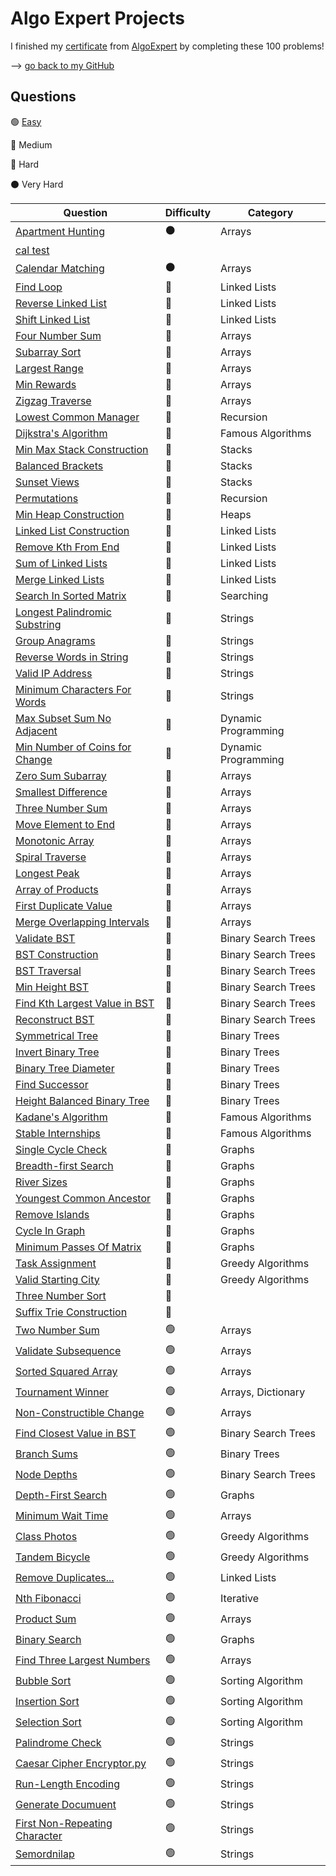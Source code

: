 # Algo Expert Projects

I finished my [certificate](https://certificate.algoexpert.io/AE-6df5b1a9c9)  from [AlgoExpert](https://www.algoexpert.io) by completing these 100 problems!

--> [go back to my GitHub](https://github.com/JDNafz)

## Questions


🟢 [Easy](/AlgoExpert/Easy%20Problems/EasyREADME.md)

🔵 Medium

🔴 Hard

⚫ Very Hard

| Question                                                                                          | Difficulty | Category             |
| ------------------------------------------------------------------------------------------------- | ---------- | ----------------------  |
| [Apartment Hunting](/AlgoExpert/Very%20Hard/Apartment%20Hunting.ipynb)                                              | ⚫         | Arrays                  |
| [cal test](/AlgoExpert/Very%20Hard/Calendar%20Matching.py)
[Calendar Matching](/AlgoExpert/Very%20Hard/Calendar%20Matching.py)                                                 | ⚫         | Arrays                  |
| [Find Loop](/AlgoExpert/Hard%20Problems/Find%20Loop.py)                                                             | 🔴         | Linked Lists            |
| [Reverse Linked List](/AlgoExpert/Hard%20Problems/Reverse%20Linked%20List.py)                                       | 🔴         | Linked Lists            |
| [Shift Linked List](/AlgoExpert/Hard%20Problems/Shift%20Linked%20List.py)                                           | 🔴         | Linked Lists            |
| [Four Number Sum](/AlgoExpert/Hard%20Problems/Four%20Number%20Sum.py)                                               | 🔴         | Arrays                  |
| [Subarray Sort](/AlgoExpert/Hard%20Problems/Subarray%20Sort.py)                                                     | 🔴         | Arrays                  |
| [Largest Range](/AlgoExpert/Hard%20Problems/Largest%20Range.py)                                                     | 🔴         | Arrays                  |
| [Min Rewards](/AlgoExpert/Hard%20Problems/Min%20Rewards.py)                                                         | 🔴         | Arrays                  |
| [Zigzag Traverse](/AlgoExpert/Hard%20Problems/Zigzag%20Traverse.py)                                                 | 🔴         | Arrays                  |
| [Lowest Common Manager](/AlgoExpert/Hard%20Problems/Lowest%20Common%20Manager.py)                                   | 🔴         | Recursion               |
| [Dijkstra's Algorithm](/AlgoExpert/Hard%20Problems/Dijkstra's%20Algorithm.py)                                       | 🔴         | Famous Algorithms       |
| [Min Max Stack Construction](/AlgoExpert/Min%20Max%20Stack%20Construction.py)                                       | 🔵         | Stacks                  |
| [Balanced Brackets](/AlgoExpert/Medium%20Problems/Balanced%20Brackets.py)                                           | 🔵         | Stacks                  |
| [Sunset Views](/AlgoExpert/Medium%20Problems/Sunset%20Views.py)                                                     | 🔵         | Stacks                  |
| [Permutations](/AlgoExpert/Medium%20Problems/Permutations.py)                                                       | 🔵         | Recursion               |
| [Min Heap Construction](/AlgoExpert/Medium%20Problems/Min%20Heap%20Construction.py)                                 | 🔵         | Heaps                   |
| [Linked List Construction](/AlgoExpert/Medium%20Problems/Linked%20List%20Construction.py)                           | 🔵         | Linked Lists            |
| [Remove Kth From End](/AlgoExpert/Medium%20Problems/Remove%20Kth%20Node%20From%20End.py)                            | 🔵         | Linked Lists            |
| [Sum of Linked Lists](/AlgoExpert/Medium%20Problems/Sum%20of%20Linked%20Lists.py)                                   | 🔵         | Linked Lists            |
| [Merge Linked Lists](/AlgoExpert/Medium%20Problems/Merge%20Linked%20Lists.py)                                       | 🔵         | Linked Lists            |
| [Search In Sorted Matrix](/AlgoExpert/Medium%20Problems/Search%20In%20Sorted%20Matrix.py)                           | 🔵         | Searching               |
| [Longest Palindromic Substring](/AlgoExpert/Medium%20Problems/Longest%20Palindromic%20Substring.py)                 | 🔵         | Strings                 |
| [Group Anagrams](/AlgoExpert/Medium%20Problems/Group%20Anagrams.py)                                                 | 🔵         | Strings                 |
| [Reverse Words in String](/AlgoExpert/Medium%20Problems/Reverse%20Words%20in%20String.py)                           | 🔵         | Strings                 |
| [Valid IP Address](/AlgoExpert/Medium%20Problems/Valid%20IP%20Address.py)                                           | 🔵         | Strings                 |
| [Minimum Characters For Words](/AlgoExpert/Medium%20Problems/Minimum%20Characters%20For%20Words.py)                 | 🔵         | Strings                 |
| [Max Subset Sum No Adjacent](/AlgoExpert/Medium%20Problems/Max%20Subset%20Sum%20No%20Adjacent.py)                   | 🔵         | Dynamic Programming     |
| [Min Number of Coins for Change](/AlgoExpert/Medium%20Problems/Min%20Number%20of%20Coins%20for%20Change.py)         | 🔵         | Dynamic Programming     |
| [Zero Sum Subarray](/AlgoExpert/Medium%20Problems/Zero%20Sum%20Subarray.py)                                         | 🔵         | Arrays                  |
| [Smallest Difference](/AlgoExpert/Medium%20Problems/Smallest%20Difference.py)                                       | 🔵         | Arrays                  |
| [Three Number Sum](/AlgoExpert/Medium%20Problems/Three%20Number%20Sum.py)                                           | 🔵         | Arrays                  |
| [Move Element to End](/AlgoExpert/Medium%20Problems/Move%20Element%20To%20End.py)                                   | 🔵         | Arrays                  |
| [Monotonic Array](/AlgoExpert/Medium%20Problems/Monotonic%20Array.py)                                               | 🔵         | Arrays                  |
| [Spiral Traverse](/AlgoExpert/Medium%20Problems/Spiral%20Traverse.py)                                               | 🔵         | Arrays                  |
| [Longest Peak](/AlgoExpert/Medium%20Problems/Longest%20Peak.py)                                                     | 🔵         | Arrays                  |
| [Array of Products](/AlgoExpert/Medium%20Problems/Array%20Of%20Products.py )                                        | 🔵         | Arrays                  |
| [First Duplicate Value](/AlgoExpert/Medium%20Problems/First%20Duplicate%20Value.py)                                 | 🔵         | Arrays                  |
| [Merge Overlapping Intervals](/AlgoExpert/Medium%20Problems/Merge%20Overlapping%20Intervals.py)                     | 🔵         | Arrays                  |
| [Validate BST](/AlgoExpert/Medium%20Problems/Validate%20BST.py)                                                     | 🔵         | Binary Search Trees     |
| [BST Construction](/AlgoExpert/Medium%20Problems/BST%20Construction.py)                                             | 🔵         | Binary Search Trees     |
| [BST Traversal](/AlgoExpert/Medium%20Problems/BST%20Traversal.py)                                                   | 🔵         | Binary Search Trees     |
| [Min Height BST](/AlgoExpert/Medium%20Problems/Min%20Height%20BST.py)                                               | 🔵         | Binary Search Trees     |
| [Find Kth Largest Value in BST](/AlgoExpert/Medium%20Problems/Find%20Kth%20Largest%20Value%20in%20BST.py)           | 🔵         | Binary Search Trees     |
| [Reconstruct BST](/AlgoExpert/Medium%20Problems/Reconstruct%20BST.py)                                               | 🔵         | Binary Search Trees     |
| [Symmetrical Tree](/AlgoExpert/Medium%20Problems/Symmetrical%20Tree.py)                                             | 🔵         | Binary Trees            |
| [Invert Binary Tree](/AlgoExpert/Medium%20Problems/Invert%20Binary%20Tree.py)                                       | 🔵         | Binary Trees            |
| [Binary Tree Diameter](/AlgoExpert/Medium%20Problems/Binary%20Tree%20Diameter.py)                                   | 🔵         | Binary Trees            |
| [Find Successor](/AlgoExpert/Medium%20Problems/Find%20Successor.py)                                                 | 🔵         | Binary Trees            |
| [Height Balanced Binary Tree](/AlgoExpert/Medium%20Problems/Height%20Balanced%20Binary%20Tree.py)                   | 🔵         | Binary Trees            |
| [Kadane's Algorithm](/AlgoExpert/Medium%20Problems/Kadane's%20Algorithm.py)                                         | 🔵         | Famous Algorithms       |
| [Stable Internships](/AlgoExpert/Medium%20Problems/Stable%20Internships.py)                                         | 🔵         | Famous Algorithms       |
| [Single Cycle Check](/AlgoExpert/Medium%20Problems/Single%20Cycle%20Check.py)                                       | 🔵         | Graphs                  |
| [Breadth-first Search](/AlgoExpert/Medium%20Problems/Breadth-first%20Search.py)                                     | 🔵         | Graphs                  |
| [River Sizes](/AlgoExpert/Medium%20Problems/River%20Sizes.py)                                                       | 🔵         | Graphs                  |
| [Youngest Common Ancestor](/AlgoExpert/Medium%20Problems/Youngest%20Common%20Ancestor.py)                           | 🔵         | Graphs                  |
| [Remove Islands](/AlgoExpert/Medium%20Problems/Remove%20Islands.py)                                                 | 🔵         | Graphs                  |
| [Cycle In Graph](/AlgoExpert/Medium%20Problems/Cycle%20In%20Graph.py)                                               | 🔵         | Graphs                  |
| [Minimum Passes Of Matrix](/AlgoExpert/Medium%20Problems/Minimum%20Passes%20Of%20Matrix.py)                         | 🔵         | Graphs                  |
| [Task Assignment](/AlgoExpert/Medium%20Problems/Task%20Assignment.py)                                               | 🔵         | Greedy Algorithms       |
| [Valid Starting City](/AlgoExpert/Medium%20Problems/Valid%20Starting%20City.py)                                     | 🔵         | Greedy Algorithms       |
| [Three Number Sort](/AlgoExpert/Medium%20Problems/Three%20Number%20Sort.py)                                         | 🔵         |                         |
| [Suffix Trie Construction](/AlgoExpert/Medium%20Problems/Suffix%20Trie%20Construction.py)                           | 🔵         |                         |
| [Two Number Sum](/AlgoExpert/Easy%20Problems/Two%20Number%20Sum.py)                                                 | 🟢         | Arrays                  |
| [Validate Subsequence](/AlgoExpert/Easy%20Problems/Validate%20Subsequence.py)                                       | 🟢         | Arrays                  |
| [Sorted Squared Array](/AlgoExpert/Easy%20Problems/Sorted%20Squared%20Array.py)                                     | 🟢         | Arrays                  |
| [Tournament Winner](/AlgoExpert/Easy%20Problems/Tournament%20Winner.py)                                             | 🟢         | Arrays, Dictionary      |
| [Non-Constructible Change](/AlgoExpert/Easy%20Problems/Non-Constructible%20Change.py)                               | 🟢         | Arrays                  |
| [Find Closest Value in BST](/AlgoExpert/Easy%20Problems/Find%20Closest%20Value%20in%20BST.py)                       | 🟢         | Binary Search Trees     |
| [Branch Sums](/AlgoExpert/Easy%20Problems/Branch%20Sums.py)                                                         | 🟢         | Binary Trees            |
| [Node Depths](/AlgoExpert/Easy%20Problems/Node%20Depths.py)                                                         | 🟢         | Binary Search Trees     |  
| [Depth-First Search](/AlgoExpert/Easy%20Problems/Depth-First%20Search.py)                                           | 🟢         | Graphs                  |  
| [Minimum Wait Time](/AlgoExpert/Easy%20Problems/Minimum%20Wait%20Time.py)                                           | 🟢         | Arrays                  |
| [Class Photos](/AlgoExpert/Easy%20Problems/Class%20Photos.py)                                                       | 🟢         | Greedy Algorithms       |
| [Tandem Bicycle](/AlgoExpert/Easy%20Problems/Tandem%20Bicycle.py)                                                   | 🟢         | Greedy Algorithms       |
| [Remove Duplicates...](/AlgoExpert/Easy%20Problems/Remove%20Duplicates.py)                                          | 🟢         | Linked Lists            |
| [Nth Fibonacci](/AlgoExpert/Easy%20Problems/Nth%20Fibonacci.py)                                                     | 🟢         | Iterative               |
| [Product Sum](/AlgoExpert/Easy%20Problems/Product%20Sum.py)                                                         | 🟢         | Arrays                  |
| [Binary Search](/AlgoExpert/Easy%20Problems/Binary%20Search.py)                                                     | 🟢         | Graphs                  |
| [Find Three Largest Numbers](/AlgoExpert/Easy%20Problems/Find%20Three%20Largest%20Numbers.py)                       | 🟢         | Arrays                  |
| [Bubble Sort](/AlgoExpert/Easy%20Problems/Bubble%20Sort.py)                                                         | 🟢         | Sorting Algorithm        |
| [Insertion Sort](/AlgoExpert/Easy%20Problems/Insertion%20Sort.py)                                                   | 🟢         | Sorting Algorithm        |
| [Selection Sort](/AlgoExpert/Easy%20Problems/Selection%20Sort.py)                                                   | 🟢         | Sorting Algorithm        |
| [Palindrome Check](/AlgoExpert/Easy%20Problems/Palindrome%20Check.py)                                               | 🟢         | Strings                 |
| [Caesar Cipher Encryptor.py](/AlgoExpert/Easy%20Problems/Caesar%20Cipher%20Encryptor.py)                            | 🟢         | Strings                 |
| [Run-Length Encoding](/AlgoExpert/Easy%20Problems/Run-Length%20Encoding.py)                                         | 🟢         | Strings                 |
| [Generate Documuent](/AlgoExpertEasy%20Problems//Generate%20Document.py)                                            | 🟢         | Strings                 |
| [First Non-Repeating Character](/AlgoExpert/Easy%20Problems/First%20Non-Repeating%20Character.py)                   | 🟢         | Strings                 |
| [Semordnilap](/AlgoExpert/Easy%20Problems/Semordnilap.py)                                                           | 🟢         | Strings                 |